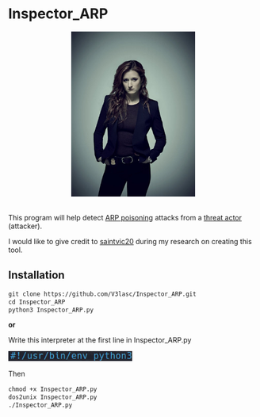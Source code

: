 <h1>Inspector_ARP</h1>

<div align='center'>
  <img width='250' src='images/Dom_DiPierro.jpg' alt='Dominique "Dom" DiPierro'>
</div>

<br>

This program will help detect <a href='https://www.imperva.com/learn/application-security/arp-spoofing/'>ARP poisoning</a> attacks from a <a href='https://www.proofpoint.com/us/threat-reference/threat-actor'>threat actor</a> (attacker).

I would like to give credit to <a href='https://github.com/saintvic20/ARP-SPOOF-DETECTOR'>saintvic20</a> during my research on creating this tool.

<h2>Installation</h2>

```
git clone https://github.com/V3lasc/Inspector_ARP.git
cd Inspector_ARP
python3 Inspector_ARP.py
```
<strong>or</strong>

Write this interpreter at the first line in Inspector_ARP.py

<img width='250' src='images/Interpreter.png' alt='Interpreter'>

Then
```
chmod +x Inspector_ARP.py
dos2unix Inspector_ARP.py
./Inspector_ARP.py
```
